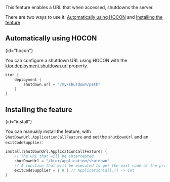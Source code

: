 [//]: # (title: Shutdown URL)

<include src="lib.md" include-id="outdated_warning"/>

This feature enables a URL that when accessed, shutdowns the server.

There are two ways to use it: [Automatically using HOCON](#hocon) and [Installing the feature](#install)



## Automatically using HOCON
{id="hocon"}

You can configure a shutdown URL using HOCON with the 
[ktor.deployment.shutdown.url](/servers/configuration.html#general) property.

```kotlin
ktor {
    deployment {
        shutdown.url = "/my/shutdown/path"
    }
}
```

## Installing the feature
{id="install"}

You can manually install the feature, with `ShutDownUrl.ApplicationCallFeature` and set the `shutDownUrl` and an `exitCodeSupplier`:

```kotlin
install(ShutDownUrl.ApplicationCallFeature) {
    // The URL that will be intercepted
    shutDownUrl = "/ktor/application/shutdown"
    // A function that will be executed to get the exit code of the process
    exitCodeSupplier = { 0 } // ApplicationCall.() -> Int
}
```